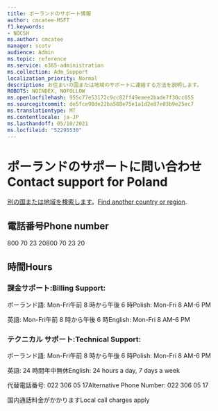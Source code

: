 ```yaml
---
title: ポーランドのサポート情報
author: cmcatee-MSFT
f1.keywords:
- NOCSH
ms.author: cmcatee
manager: scotv
audience: Admin
ms.topic: reference
ms.service: o365-administration
ms.collection: Adm_Support
localization_priority: Normal
description: お住まいの国または地域のサポートに連絡する方法を説明します。
ROBOTS: NOINDEX, NOFOLLOW
ms.openlocfilehash: 955c77e53172c9cc82ff49eaee2bade7f30cc655
ms.sourcegitcommit: de5fce90de22ba588e75e1a1d2e87e03b9e25ec7
ms.translationtype: MT
ms.contentlocale: ja-JP
ms.lasthandoff: 05/10/2021
ms.locfileid: "52295530"
---
```

# <a name="contact-support-for-poland"></a><span data-ttu-id="cb96c-103">ポーランドのサポートに問い合わせ</span><span class="sxs-lookup"><span data-stu-id="cb96c-103">Contact support for Poland</span></span>

<span data-ttu-id="cb96c-104">[別の国または地域を検索します](../../business-video/get-help-support.md)。</span><span class="sxs-lookup"><span data-stu-id="cb96c-104">[Find another country or region](../../business-video/get-help-support.md).</span></span>

## <a name="phone-number"></a><span data-ttu-id="cb96c-105">電話番号</span><span class="sxs-lookup"><span data-stu-id="cb96c-105">Phone number</span></span>
<span data-ttu-id="cb96c-106">800 70 23 20</span><span class="sxs-lookup"><span data-stu-id="cb96c-106">800 70 23 20</span></span>

## <a name="hours"></a><span data-ttu-id="cb96c-107">時間</span><span class="sxs-lookup"><span data-stu-id="cb96c-107">Hours</span></span>
### <a name="billing-support"></a><span data-ttu-id="cb96c-108">課金サポート:</span><span class="sxs-lookup"><span data-stu-id="cb96c-108">Billing Support:</span></span>

<span data-ttu-id="cb96c-109">ポーランド語: Mon-Fri午前 8 時から午後 6 時</span><span class="sxs-lookup"><span data-stu-id="cb96c-109">Polish: Mon-Fri 8 AM-6 PM</span></span>

<span data-ttu-id="cb96c-110">英語: Mon-Fri午前 8 時から午後 6 時</span><span class="sxs-lookup"><span data-stu-id="cb96c-110">English: Mon-Fri 8 AM-6 PM</span></span>

### <a name="technical-support"></a><span data-ttu-id="cb96c-111">テクニカル サポート:</span><span class="sxs-lookup"><span data-stu-id="cb96c-111">Technical Support:</span></span>

<span data-ttu-id="cb96c-112">ポーランド語: Mon-Fri午前 8 時から午後 6 時</span><span class="sxs-lookup"><span data-stu-id="cb96c-112">Polish: Mon-Fri 8 AM-6 PM</span></span>

<span data-ttu-id="cb96c-113">英語: 24 時間年中無休</span><span class="sxs-lookup"><span data-stu-id="cb96c-113">English: 24 hours a day, 7 days a week</span></span>

<span data-ttu-id="cb96c-114">代替電話番号: 022 306 05 17</span><span class="sxs-lookup"><span data-stu-id="cb96c-114">Alternative Phone Number: 022 306 05 17</span></span>

<span data-ttu-id="cb96c-115">国内通話料金がかかります</span><span class="sxs-lookup"><span data-stu-id="cb96c-115">Local call charges apply</span></span>
